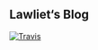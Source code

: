 Lawliet‘s Blog
---
[![Travis](https://img.shields.io/badge/Blog-L--Lawliet.cn-brightgreen.svg)](http://L-Lawliet.cn)
